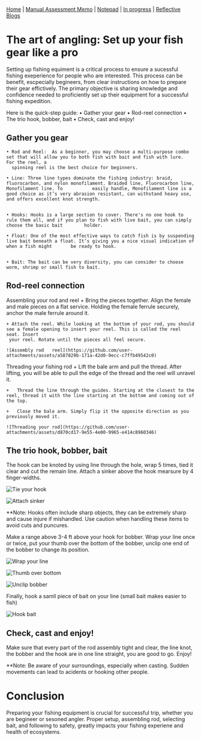[Home](index.md) | [Manual Assessment Memo](manual_assessment_memo.md) | [Notepad](notepad.md) | [In progress](soon.md) | [Reflective Blogs](reflective_blogs.md)

# The art of angling: Set up your fish gear like a pro
Setting up fishing equiment is a critical process to ensure a sucessful fishing exeperience for people who are interested. This process can be benefit, escpecially begineers, from clear instructions on how to prepare their gear effictively. The primary objective is sharing knowledge and confidence needed to proficiently set up their equipment for a successful fishing expedition.

Here is the quick-step guide:
    • Gather your gear
    • Rod-reel connection
    • The trio hook, bobber, bait
    • Check, cast and enjoy!

## Gather you gear
    • Rod and Reel:  As a beginner, you may choose a multi-purpose combo set that will allow you to both fish with bait and fish with lure.  For the reel, a   
      spinning reel is the best choice for beginners.

    • Line: Three line types dominate the fishing industry: braid, fluorocarbon, and nylon monofilament. Braided line, Fluorocarbon line, Monofilament line. To           easily handle, Monofilament line is a good choice as it’s very abrasion resistant, can withstand heavy use, and offers excellent knot strength.


    • Hooks: Hooks is a large section to cover. There's no one hook to rule them all, and if you plan to fish with live bait, you can simply choose the basic bait        holder.

    • Float: One of the most effective ways to catch fish is by suspending live bait beneath a float. It’s giving you a nice visual indication of when a fish might       be ready to hook. 


    • Bait: The bait can be very diversity, you can consider to choose worm, shrimp or small fish to bait.

## Rod-reel connection
Assembling your rod and reel
    + Bring the pieces together. Align the female and male pieces on a flat service. Holding 
    the female ferrule securely, anchor the male ferrule around it.
     
    + Attach the reel. While looking at the bottom of your rod, you should see a female opening to insert your reel. This is called the reel seat. Insert 
     your reel. Rotate until the pieces all feel secure. 
     
    ![Assembly rod   reel](https://github.com/user-attachments/assets/a587829b-171a-42d0-9ecc-c7ffb49542c0)

Threading your fishing rod
    + Lift the bale arm and pull the thread. After lifting, you will be able to pull the edge of the thread and the reel will unravel it. 

    +	Thread the line through the guides. Starting at the closest to the reel, thread it with the line starting at the bottom and coming out of the top. 

    +	Close the bale arm. Simply flip it the opposite direction as you previously moved it.

    ![Threading your rod](https://github.com/user-attachments/assets/d870cd17-9e55-4e00-9965-e414c8960346)

## The trio hook, bobber, bait
The hook can be knoted by using line through the hole, wrap 5 times, tied it clear and cut the remain line. Attach a sinker above the hook mearsure by 4 finger-widths.

![Tie your hook](https://github.com/user-attachments/assets/595757fc-3b5d-45fd-9eac-2c19e78f7b45)

![Attach sinker](https://github.com/user-attachments/assets/078821c0-de18-4374-88f0-c97e498d4807)

**Note: Hooks often include sharp objects, they can be extremely sharp and cause injure if mishandled. Use caution when handling these items to avoid cuts and puncures.

Make a range above 3-4 ft above your hook for bobber. Wrap your line once or twice, put your thumb over the bottom of the bobber, unclip one end of the bobber to change its position.

![Wrap your line](https://github.com/user-attachments/assets/9205747f-06b7-4395-9964-ca5564be5a5d)

![Thumb over bottom](https://github.com/user-attachments/assets/12f77dd6-e105-44ed-aadc-e12de84d32d1)

![Unclip bobber](https://github.com/user-attachments/assets/1f926410-db06-4acc-af4a-0f571c25df27)

Finally, hook a samll piece of bait on your line (small bait makes easier to fish)

![Hook bait](https://github.com/user-attachments/assets/6a0dfeba-6da5-4744-8e80-0c244e78bbf8)

## Check, cast and enjoy!
Make sure that every part of the rod assembly tight and clear, the line knot, the bobber and the hook are in one line straight, you are good to go. Enjoy!


**Note: Be aware of your surroundings, especially when casting. Sudden movements can lead to acidents or hooking other people. 

# Conclusion
Preparing your fishing equipment is crucial for successful trip, whether you are begineer or sesoned angler. Proper setup, assembling rod, selecting bait, and following to safety, greatly impacts your fishing experiene and health of ecosystems. 

